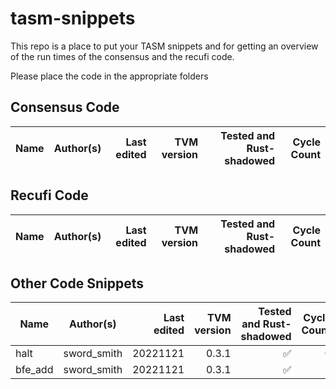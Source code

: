# tasm-snippets

This repo is a place to put your TASM snippets and for getting an overview of the run times of the consensus and the recufi code.

Please place the code in the appropriate folders

## Consensus Code
| Name     |      Author(s)                   |  Last edited |  TVM version |   Tested and Rust-shadowed  |  Cycle Count |
|----------|:--------------------------------:|-------------:|-------------:| ---------------------------:|-------------:|

## Recufi Code
| Name     |      Author(s)                   |  Last edited |  TVM version |   Tested and Rust-shadowed  |  Cycle Count |
|----------|:--------------------------------:|-------------:|-------------:| ---------------------------:|-------------:|

## Other Code Snippets
| Name     |      Author(s)                   |  Last edited |  TVM version |   Tested and Rust-shadowed  |  Cycle Count |
|----------|:--------------------------------:|-------------:|-------------:| ---------------------------:|-------------:|
| halt     |        sword_smith               |    20221121  | 0.3.1        |               ✅            | 0            |
| bfe_add  |        sword_smith               |    20221121  | 0.3.1        |               ✅            | 1            |
